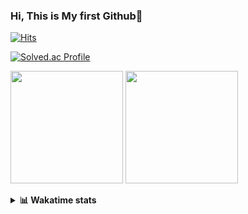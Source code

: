 ### Hi, This is My first Github👋
[![Hits](https://hits.seeyoufarm.com/api/count/incr/badge.svg?url=https%3A%2F%2Fgithub.com%2FJonghyun-Park1027&count_bg=%2379C83D&title_bg=%23555555&icon=&icon_color=%23E7E7E7&title=hits&edge_flat=false)](https://hits.seeyoufarm.com)
<br>

[![Solved.ac Profile](http://mazassumnida.wtf/api/v2/generate_badge?boj=ppjjhh1027)](https://solved.ac/ppjjhh1027/)

<p>
  <img height="180em" src="https://github-readme-stats-eight-rho-29.vercel.app/api?username=Jonghyun-Park1027&show_icons=true&include_all_commits=true&bg_color=30,e96443,904e95&title_color=fff&text_color=fff">
  <img height="180em" src="https://github-readme-stats-eight-rho-29.vercel.app/api/top-langs/?username=Jonghyun-Park1027&layout=compact&bg_color=30,e96443,904e95&title_color=fff&text_color=fff">


</p>
<details>
<summary><b>📊 Wakatime stats</b><br></summary>
<div>
<hr/>




<!--START_SECTION:waka-->
![Code Time](http://img.shields.io/badge/Code%20Time-113%20hrs%208%20mins-blue)

![Profile Views](http://img.shields.io/badge/Profile%20Views-0-blue)

**🐱 My GitHub Data** 

> 🏆 97 Contributions in the Year 2023
 > 
> 📦 67.7 kB Used in GitHub's Storage 
 > 
> 🚫 Not Opted to Hire
 > 
> 📜 9 Public Repositories 
 > 
> 🔑 6 Private Repositories  
 > 
**I'm an Early 🐤** 

```text
🌞 Morning       25 commits       ████░░░░░░░░░░░░░░░░░░░░░   16.23 % 
🌆 Daytime       82 commits       █████████████░░░░░░░░░░░░   53.25 % 
🌃 Evening       41 commits       ██████░░░░░░░░░░░░░░░░░░░   26.62 % 
🌙 Night          6 commits       █░░░░░░░░░░░░░░░░░░░░░░░░   03.90 % 

```
📅 **I'm Most Productive on Sunday** 

```text
Monday          17 commits       ██░░░░░░░░░░░░░░░░░░░░░░░   11.04 % 
Tuesday         11 commits       █░░░░░░░░░░░░░░░░░░░░░░░░   07.14 % 
Wednesday        7 commits       █░░░░░░░░░░░░░░░░░░░░░░░░   04.55 % 
Thursday         6 commits       █░░░░░░░░░░░░░░░░░░░░░░░░   03.90 % 
Friday          28 commits       ████░░░░░░░░░░░░░░░░░░░░░   18.18 % 
Saturday        42 commits       ██████░░░░░░░░░░░░░░░░░░░   27.27 % 
Sunday          43 commits       ███████░░░░░░░░░░░░░░░░░░   27.92 % 

```


📊 **This Week I Spent My Time On** 

```text
⌚︎ Time Zone: Asia/Seoul

💬 Programming Languages: 
Python                   3 hrs 7 mins        █████████████████████░░░░   85.26 % 
CSV/TSV                  25 mins             ███░░░░░░░░░░░░░░░░░░░░░░   11.63 % 
Markdown                 6 mins              ░░░░░░░░░░░░░░░░░░░░░░░░░   03.11 % 

🔥 Editors: 
PyCharm                  3 hrs 39 mins       █████████████████████████   100.00 % 

🐱‍💻 Projects: 
new_codingtest           2 hrs 42 mins       ██████████████████░░░░░░░   73.88 % 
English_study_Program    37 mins             ████░░░░░░░░░░░░░░░░░░░░░   16.99 % 
Codingtest-practice      20 mins             ██░░░░░░░░░░░░░░░░░░░░░░░   09.13 % 

💻 Operating System: 
Windows                  3 hrs 39 mins       █████████████████████████   100.00 % 

```

**I Mostly Code in Jupyter Notebook** 

```text
Jupyter Notebook         6 repos             █████████████░░░░░░░░░░░░   54.55 % 
Python                   3 repos             ██████░░░░░░░░░░░░░░░░░░░   27.27 % 
HTML                     1 repo              ██░░░░░░░░░░░░░░░░░░░░░░░   09.09 % 
R                        1 repo              ██░░░░░░░░░░░░░░░░░░░░░░░   09.09 % 

```



 Last Updated on 14/02/2023 18:39:54 UTC
<!--END_SECTION:waka-->
</details>



